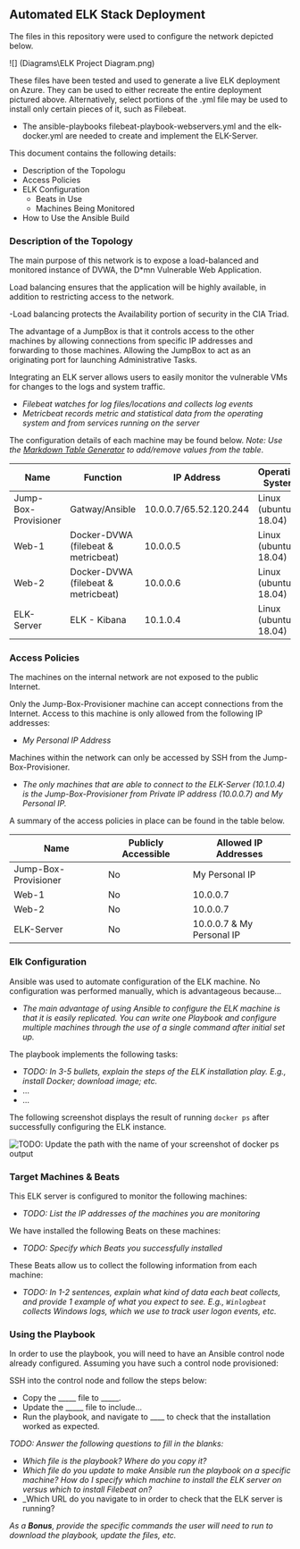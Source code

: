 ## Automated ELK Stack Deployment

The files in this repository were used to configure the network depicted below.

![] (Diagrams\ELK Project Diagram.png)

These files have been tested and used to generate a live ELK deployment on Azure. They can be used to either recreate the entire deployment pictured above. Alternatively, select portions of the .yml file may be used to install only certain pieces of it, such as Filebeat.

  - The ansible-playbooks filebeat-playbook-webservers.yml and the elk-docker.yml are needed to create and implement the ELK-Server.

This document contains the following details:
- Description of the Topologu
- Access Policies
- ELK Configuration
  - Beats in Use
  - Machines Being Monitored
- How to Use the Ansible Build


### Description of the Topology

The main purpose of this network is to expose a load-balanced and monitored instance of DVWA, the D*mn Vulnerable Web Application.

Load balancing ensures that the application will be highly available, in addition to restricting access to the network.

 -Load balancing protects the Availability portion of security in the CIA Triad.

The advantage of a JumpBox is that it controls access to the other machines by allowing connections from specific IP addresses and forwarding to those machines. Allowing the JumpBox to act as an originating port for launching Administrative Tasks.


Integrating an ELK server allows users to easily monitor the vulnerable VMs for changes to the logs and system traffic.
- _Filebeat watches for log files/locations and collects log events_
- _Metricbeat records metric and statistical data from the operating system and from services running on the server_

The configuration details of each machine may be found below.
_Note: Use the [Markdown Table Generator](http://www.tablesgenerator.com/markdown_tables) to add/remove values from the table_.

| Name                 | Function                            | IP Address             | Operating System     |
| -------------------- | ----------------------------------- | ---------------------- | -------------------- |
| Jump-Box-Provisioner | Gatway/Ansible                      | 10.0.0.7/65.52.120.244 | Linux (ubuntu 18.04) |
| Web-1                | Docker-DVWA (filebeat & metricbeat) | 10.0.0.5               | Linux (ubuntu 18.04) |
| Web-2                | Docker-DVWA (filebeat & metricbeat) | 10.0.0.6               | Linux (ubuntu 18.04) |
| ELK-Server           | ELK - Kibana                        | 10.1.0.4               | Linux (ubuntu 18.04) |

### Access Policies

The machines on the internal network are not exposed to the public Internet. 

Only the Jump-Box-Provisioner machine can accept connections from the Internet. Access to this machine is only allowed from the following IP addresses:
- _My Personal IP Address_

Machines within the network can only be accessed by SSH from the Jump-Box-Provisioner.
- _The only machines that are able to connect to the ELK-Server (10.1.0.4) is the Jump-Box-Provisioner from Private IP address (10.0.0.7) and My Personal IP._

A summary of the access policies in place can be found in the table below.

| Name                 | Publicly Accessible | Allowed IP Addresses      |
| -------------------- | ------------------- | ------------------------- |
| Jump-Box-Provisioner | No                  | My Personal IP            |
| Web-1                | No                  | 10.0.0.7                  |
| Web-2                | No                  | 10.0.0.7                  |
| ELK-Server           | No                  | 10.0.0.7 & My Personal IP |

### Elk Configuration

Ansible was used to automate configuration of the ELK machine. No configuration was performed manually, which is advantageous because...
- _The main advantage of using Ansible to configure the ELK machine is that it is easily replicated. You can write one Playbook and configure multiple machines through the use of a single command after initial set up._

The playbook implements the following tasks:
- _TODO: In 3-5 bullets, explain the steps of the ELK installation play. E.g., install Docker; download image; etc._
- ...
- ...

The following screenshot displays the result of running `docker ps` after successfully configuring the ELK instance.

![TODO: Update the path with the name of your screenshot of docker ps output](Images/docker_ps_output.png)

### Target Machines & Beats
This ELK server is configured to monitor the following machines:
- _TODO: List the IP addresses of the machines you are monitoring_

We have installed the following Beats on these machines:
- _TODO: Specify which Beats you successfully installed_

These Beats allow us to collect the following information from each machine:
- _TODO: In 1-2 sentences, explain what kind of data each beat collects, and provide 1 example of what you expect to see. E.g., `Winlogbeat` collects Windows logs, which we use to track user logon events, etc._

### Using the Playbook
In order to use the playbook, you will need to have an Ansible control node already configured. Assuming you have such a control node provisioned: 

SSH into the control node and follow the steps below:
- Copy the _____ file to _____.
- Update the _____ file to include...
- Run the playbook, and navigate to ____ to check that the installation worked as expected.

_TODO: Answer the following questions to fill in the blanks:_
- _Which file is the playbook? Where do you copy it?_
- _Which file do you update to make Ansible run the playbook on a specific machine? How do I specify which machine to install the ELK server on versus which to install Filebeat on?_
- _Which URL do you navigate to in order to check that the ELK server is running?

_As a **Bonus**, provide the specific commands the user will need to run to download the playbook, update the files, etc._
